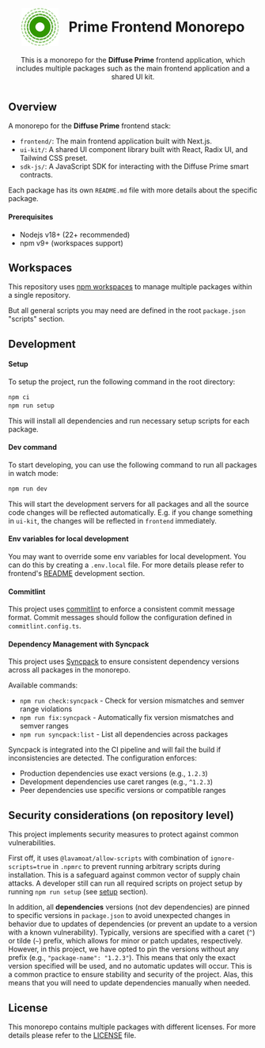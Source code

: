 <div style="display: flex; align-items: center; justify-content: center; gap: 20px; margin-bottom: 20px;">
  <img src="https://raw.githubusercontent.com/Diffuse-fi/prime-frontend-monorepo/main/frontend/public/logo.svg" alt="Diffuse Prime Logo" width="76" />
  <h1 style="margin: 0; padding: 0;">Prime Frontend Monorepo</h1>
</div>

<div style="margin-bottom: 40px; text-align: center;">
  This is a monorepo for the <span style="font-weight: bold;">Diffuse Prime</span> frontend application, which includes multiple packages such as the main frontend application and a shared UI kit.
</div>

## Overview

A monorepo for the **Diffuse Prime** frontend stack:

- `frontend/`: The main frontend application built with Next.js.
- `ui-kit/`: A shared UI component library built with React, Radix UI, and Tailwind CSS preset.
- `sdk-js/`: A JavaScript SDK for interacting with the Diffuse Prime smart contracts.

Each package has its own `README.md` file with more details about the specific package.

#### Prerequisites

- Nodejs v18+ (22+ recommended)
- npm v9+ (workspaces support)

## Workspaces

This repository uses [npm workspaces](https://docs.npmjs.com/cli/using-npm/workspaces) to manage multiple packages within a single repository.

But all general scripts you may need are defined in the root `package.json` "scripts" section.

## Development

#### Setup

To setup the project, run the following command in the root directory:

```bash
npm ci
npm run setup
```

This will install all dependencies and run necessary setup scripts for each package.

#### Dev command

To start developing, you can use the following command to run all packages in watch mode:

```bash
npm run dev
```

This will start the development servers for all packages and all the source code changes will be reflected automatically. E.g. if you change something in `ui-kit`, the changes will be reflected in `frontend` immediately.

#### Env variables for local development

You may want to override some env variables for local development. You can do this by creating a `.env.local` file. For more details please refer to frontend's [README](./frontend/README.md) development section.

#### Commitlint

This project uses [commitlint](https://commitlint.js.org/) to enforce a consistent commit message format. Commit messages should follow the configuration defined in `commitlint.config.ts`.

#### Dependency Management with Syncpack

This project uses [Syncpack](https://jamiemason.github.io/syncpack/) to ensure consistent dependency versions across all packages in the monorepo.

Available commands:

- `npm run check:syncpack` - Check for version mismatches and semver range violations
- `npm run fix:syncpack` - Automatically fix version mismatches and semver ranges
- `npm run syncpack:list` - List all dependencies across packages

Syncpack is integrated into the CI pipeline and will fail the build if inconsistencies are detected. The configuration enforces:

- Production dependencies use exact versions (e.g., `1.2.3`)
- Development dependencies use caret ranges (e.g., `^1.2.3`)
- Peer dependencies use specific versions or compatible ranges

## Security considerations (on repository level)

This project implements security measures to protect against common vulnerabilities.

First off, it uses `@lavamoat/allow-scripts` with combination of `ignore-scripts=true` in `.npmrc` to prevent running arbitrary scripts during installation. This is a safeguard against common vector of supply chain attacks. A developer still can run all required scripts on project setup by running `npm run setup` (see [setup](#setup) section).

In addition, all **dependencies** versions (not dev dependencies) are pinned to specific versions in `package.json` to avoid unexpected changes in behavior due to updates of dependencies (or prevent an update to a version with a known vulnerability).
Typically, versions are specified with a caret (`^`) or tilde (`~`) prefix, which allows for minor or patch updates, respectively. However, in this project, we have opted to pin the versions without any prefix (e.g., `"package-name": "1.2.3"`).
This means that only the exact version specified will be used, and no automatic updates will occur.
This is a common practice to ensure stability and security of the project. Alas, this means that you will need to update dependencies manually when needed.

## License

This monorepo contains multiple packages with different licenses.
For more details please refer to the [LICENSE](./LICENSE.md) file.
